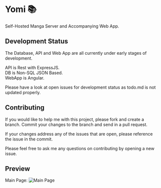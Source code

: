 # Yomi 📚
Self-Hosted Manga Server and Accompanying Web App.

## Development Status
The Database, API and Web App are all currently under early stages of development.

API is Rest with ExpressJS.\
DB is Non-SQL JSON Based.\
WebApp is Angular.

Please have a look at open issues for development status as todo.md is not updated properly.

## Contributing
If you would like to help me with this project, please fork and create a branch. Commit your changes to the branch and send in a pull request.

If your changes address any of the issues that are open, please reference the issue in the commit.

Please feel free to ask me any questions on contributing by opening a new issue.

## Preview
Main Page: 
![Main Page](https://i.imgur.com/o331hRW.jpg)

